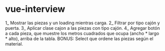 # vue-interview

1_ Mostrar las piezas y un loading mientras carga.
2_ Filtrar por tipo cajón y puerta.
3_ Aplicar clase cajon a las piezas con tipo cajón.
4_ Agregar botón a cada pieza, que muestre los metros cuadrados que ocupa (ancho * largo * alto), arriba de la tabla.
BONUS: Select que ordene las piezas según el material.